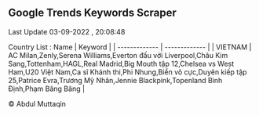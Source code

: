 

## Google Trends Keywords Scraper 
 
Last Update 03-09-2022 , 20:08:48

Country List :
 Name  | Keyword |
| ------------- | ------------- |
| VIETNAM | AC Milan,Zenly,Serena Williams,Everton đấu với Liverpool,Châu Kim Sang,Tottenham,HAGL,Real Madrid,Big Mouth tập 12,Chelsea vs West Ham,U20 Việt Nam,Ca sĩ Khánh thi,Phi Nhung,Biển vô cực,Duyên kiếp tập 25,Patrice Evra,Trương Mỹ Nhân,Jennie Blackpink,Topenland Bình Định,Phạm Băng Băng |



© Abdul Muttaqin 
